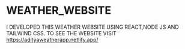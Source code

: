 # WEATHER_WEBSITE
I DEVELOPED THIS WEATHER WEBSITE USING REACT,NODE JS AND TAILWIND CSS. TO SEE THE WEBSITE VISIT https://adityaweatherapp.netlify.app/
